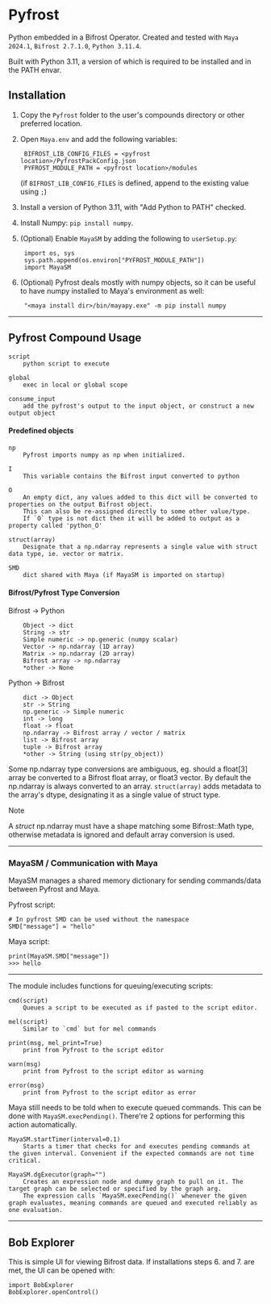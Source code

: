 # Pyfrost
Python embedded in a Bifrost Operator. Created and tested with `Maya 2024.1`, `Bifrost 2.7.1.0`, `Python 3.11.4`.

Built with Python 3.11, a version of which is required to be installed and in the PATH envar.

## Installation

1. Copy the `Pyfrost` folder to the user's compounds directory or other preferred location.
2. Open `Maya.env` and add the following variables:

        BIFROST_LIB_CONFIG_FILES = <pyfrost location>/PyfrostPackConfig.json
        PYFROST_MODULE_PATH = <pyfrost location>/modules
    (if `BIFROST_LIB_CONFIG_FILES` is defined, append to the existing value using `;`)


4. Install a version of Python 3.11, with "Add Python to PATH" checked.
5. Install Numpy: `pip install numpy`.
6. (Optional) Enable `MayaSM` by adding the following to `userSetup.py`:

        import os, sys
        sys.path.append(os.environ["PYFROST_MODULE_PATH"])
        import MayaSM
   
8. (Optional) Pyfrost deals mostly with numpy objects, so it can be useful to have numpy installed to Maya's environment as well:

        "<maya install dir>/bin/mayapy.exe" -m pip install numpy

___

## Pyfrost Compound Usage

```
script
    python script to execute

global
    exec in local or global scope

consume_input
    add the pyfrost's output to the input object, or construct a new output object
```

#### Predefined objects

```
np
    Pyfrost imports numpy as np when initialized.

I
    This variable contains the Bifrost input converted to python

O
    An empty dict, any values added to this dict will be converted to properties on the output Bifrost object.
    This can also be re-assigned directly to some other value/type.
    If `O` type is not dict then it will be added to output as a property called 'python_O'

struct(array)
    Designate that a np.ndarray represents a single value with struct data type, ie. vector or matrix.

SMD
    dict shared with Maya (if MayaSM is imported on startup)
```

#### Bifrost/Pyfrost Type Conversion

Bifrost -> Python
```
    Object -> dict
    String -> str
    Simple numeric -> np.generic (numpy scalar)
    Vector -> np.ndarray (1D array)
    Matrix -> np.ndarray (2D array)
    Bifrost array -> np.ndarray
    *other -> None
```

Python -> Bifrost
```
    dict -> Object
    str -> String
    np.generic -> Simple numeric
    int -> long
    float -> float
    np.ndarray -> Bifrost array / vector / matrix
    list -> Bifrost array
    tuple -> Bifrost array
    *other -> String (using str(py_object))
```

Some np.ndarray type conversions are ambiguous, eg. should a float[3] array be converted to a Bifrost float array, or float3 vector.
By default the np.ndarray is always converted to an array. `struct(array)` adds metadata to the array's dtype, designating it as a single value of struct type. 

> [!NOTE]
> A _struct_ np.ndarray must have a shape matching some Bifrost::Math type, otherwise metadata is ignored and default array conversion is used.

___

### MayaSM / Communication with Maya
MayaSM manages a shared memory dictionary for sending commands/data between Pyfrost and Maya.

Pyfrost script:

    # In pyfrost SMD can be used without the namespace
    SMD["message"] = "hello"

Maya script:

    print(MayaSM.SMD["message"])
    >>> hello
    
___

The module includes functions for queuing/executing scripts:

```
cmd(script)
    Queues a script to be executed as if pasted to the script editor.

mel(script)
    Similar to `cmd` but for mel commands

print(msg, mel_print=True)
    print from Pyfrost to the script editor

warn(msg)
    print from Pyfrost to the script editor as warning

error(msg)
    print from Pyfrost to the script editor as error
```

Maya still needs to be told when to execute queued commands. This can be done with `MayaSM.execPending()`. There're 2 options for performing this action automatically.

```
MayaSM.startTimer(interval=0.1)
    Starts a timer that checks for and executes pending commands at the given interval. Convenient if the expected commands are not time critical.

MayaSM.dgExecutor(graph="")
    Creates an expression node and dummy graph to pull on it. The target graph can be selected or specified by the graph arg.
    The expression calls `MayaSM.execPending()` whenever the given graph evaluates, meaning commands are queued and executed reliably as one evaluation.
```
___

## Bob Explorer
This is simple UI for viewing Bifrost data. If installations steps 6. and 7. are met, the UI can be opened with:

    import BobExplorer
    BobExplorer.openControl()
